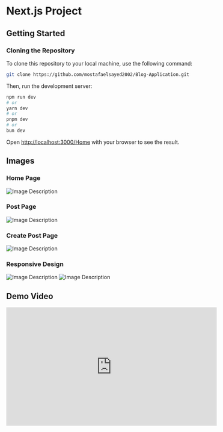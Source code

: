 # Next.js Project

## Getting Started

### Cloning the Repository

To clone this repository to your local machine, use the following command:

```bash
git clone https://github.com/mostafaelsayed2002/Blog-Application.git
```

Then, run the development server:

```bash
npm run dev
# or
yarn dev
# or
pnpm dev
# or
bun dev
```

Open [http://localhost:3000/Home](http://localhost:3000/Home) with your browser to see the result.


## Images 

### Home Page
![Image Description](https://i.imgur.com/lNyYeVE.png)

### Post Page
![Image Description](https://i.imgur.com/LKCotZ8.png)

### Create Post Page
![Image Description](https://i.imgur.com/fLbuFvZ.png)

### Responsive Design
![Image Description](https://i.imgur.com/37pcsCi.png)
![Image Description](https://i.imgur.com/8CpXsRr.png)

## Demo Video

<iframe width="560" height="315" src="https://www.youtube.com/watch?v=jygr0cXFmJY" frameborder="0" allowfullscreen></iframe>



